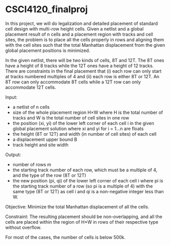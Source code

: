 # CSCI4120_finalproj

In this project, we will do legalization and detailed placement of standard cell design with multi-row
height cells. Given a netlist and a global placement result of n cells and a placement region with
tracks and cell sites, the problem is to place all the cells properly in rows and aligning them with the
cell sites such that the total Manhattan displacement from the given global placement positions is
minimized.

In the given netlist, there will be two kinds of cells, 8T and 12T. The 8T ones have a height of 8
tracks while the 12T ones have a height of 12 tracks. There are constraints in the final placement
that (i) each row can only start at tracks numbered multiples of 4 and (ii) each row is either 8T or
12T. An 8T row can only accommodate 8T cells while a 12T row can only accommodate 12T cells.

Input:
- a netlist of n cells
- size of the whole placement region H×W where H is the total number of tracks and W is the
total number of cell sites in one row
- the position (xi, yi) of the lower left corner of each cell i in the given global placement
solution where xi and yi for i = 1…n are floats
- the height (8T or 12T) and width (in number of cell sites) of each cell
- a displacement upper bound B
- track height and site width

Output:
- number of rows m
- the starting track number of each row, which must be a multiple of 4, and the type of the
row (8T or 12T)
- the new position (pi, qi) of the lower left corner of each cell i where pi is the starting track
number of a row (so pi is a multiple of 4) with the same type (8T or 12T) as cell i and qi is a
non-negative integer less than W.

Objective: Minimize the total Manhattan displacement of all the cells.

Constraint:
The resulting placement should be non-overlapping, and all the cells are placed within the
region of H×W in rows of their respective type without overflow.

For most of the cases, the number of cells is below 500k.
